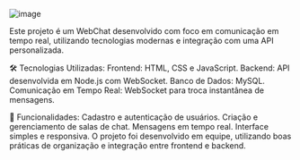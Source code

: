 ![image](https://github.com/user-attachments/assets/94e1f26a-e5e1-49a7-a72c-d126d81450f7)

Este projeto é um WebChat desenvolvido com foco em comunicação em tempo real, utilizando tecnologias modernas e integração com uma API personalizada.

🛠️ Tecnologias Utilizadas:
Frontend: HTML, CSS e JavaScript.
Backend: API desenvolvida em Node.js com WebSocket.
Banco de Dados: MySQL.
Comunicação em Tempo Real: WebSocket para troca instantânea de mensagens.

🚀 Funcionalidades:
Cadastro e autenticação de usuários.
Criação e gerenciamento de salas de chat.
Mensagens em tempo real.
Interface simples e responsiva.
O projeto foi desenvolvido em equipe, utilizando boas práticas de organização e integração entre frontend e backend.
